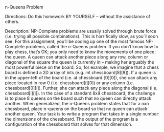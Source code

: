 n-Queens Problem 

Directions: Do this homework BY YOURSELF – without the assistance of others. 

Description: NP-Complete problems are usually solved through brute force (i.e. trying all possible 
combinations). This is horrifically slow, as you’ll soon see. For this assignment, you’ll be coding up one of 
the most famous NP-Complete problems, called the n-Queens problem. If you don’t know how to play 
chess, that’s OK; you only need to know the movements of one piece: the queen. 
A queen can attack another piece along any row, column or diagonal of the square the queen is currently in – 
making her arguably the most powerful piece on the board. So, for example, we imagine that a chess board is 
defined a 2D array of ints (e.g. int chessboard[8][8]). If a queen is in the upper-left of the board (i.e. at 
chessboard [0][0]), she can attack any piece located in row 0 (i.e. chessboard[i][0]) or any column (i.e. 
chessboard[0][i]). Further, she can attack any piece along the diagonal (i.e. chessboard[i][i]). 
In the case of a standard 8x8 chessboard, the challenge is to place 8 queens on the board such that no queen 
can directly attack another. When generalized, the n-Queens problem states that for a nxn chessboard, place 
n-queens on the board so that no queen can attack another queen. 
Your task is to write a program that takes in a single number: the dimensions of the chessboard. The output 
of the program is a configuration of the chessboard that solves for that dimension. 
